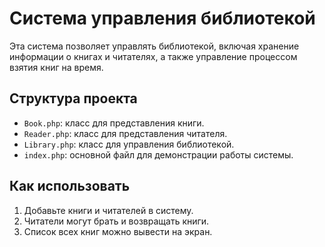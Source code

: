 # Система управления библиотекой

Эта система позволяет управлять библиотекой, включая хранение информации о книгах и читателях, а также управление процессом взятия книг на время.

## Структура проекта

- `Book.php`: класс для представления книги.
- `Reader.php`: класс для представления читателя.
- `Library.php`: класс для управления библиотекой.
- `index.php`: основной файл для демонстрации работы системы.

## Как использовать

1. Добавьте книги и читателей в систему.
2. Читатели могут брать и возвращать книги.
3. Список всех книг можно вывести на экран.
